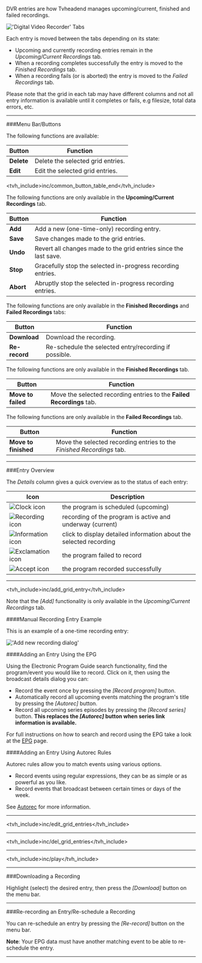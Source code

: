 DVR entries are how Tvheadend manages upcoming/current, finished and 
failed recordings.

!['Digital Video Recorder' Tabs](static/img/doc/configdvrtabs4.png)

Each entry is moved between the tabs depending on its state:

* Upcoming and currently recording entries remain in 
the *Upcoming/Current Recordings* tab.
* When a recording completes successfully the entry is moved to 
the *Finished Recordings* tab.
* When a recording fails (or is aborted) the entry is moved to 
the *Failed Recordings* tab.

Please note that the grid in each tab may have different columns and 
not all entry information is available until it completes or fails, 
e.g filesize, total data errors, etc.

---

###Menu Bar/Buttons

The following functions are available:

Button                       | Function
-----------------------------|---------
**Delete**                   | Delete the selected grid entries.
**Edit**                     | Edit the selected grid entries.
<tvh_include>inc/common_button_table_end</tvh_include>

The following functions are only available in the 
**Upcoming/Current Recordings** tab.

Button                       | Function
-----------------------------|---------
**Add**                      | Add a new (one-time-only) recording entry.
**Save**                     | Save changes made to the grid entries.
**Undo**                     | Revert all changes made to the grid entries since the last save.
**Stop**                     | Gracefully stop the selected in-progress recording entries.
**Abort**                    | Abruptly stop the selected in-progress recording entries. 

The following functions are only available in the **Finished Recordings** 
and **Failed Recordings** tabs:

Button                       | Function
-----------------------------|---------
**Download**                 | Download the recording.
**Re-record**                | Re-schedule the selected entry/recording if possible.

The following functions are only available in the **Finished Recordings** 
tab.

Button                       | Function
-----------------------------|---------
**Move to failed**           | Move the selected recording entries to the **Failed Recordings** tab.

The following functions are only available in the **Failed Recordings** 
tab.

Button                       | Function
-----------------------------|---------
**Move to finished**         | Move the selected recording entries to the *Finished Recordings* tab.

---

###Entry Overview

The *Details* column gives a quick overview as to the status of each 
entry:

Icon                                       | Description
-------------------------------------------|-------------
![Clock icon](icons/scheduled.png)         | the program is scheduled (upcoming)
![Recording icon](icons/rec.png)           | recording of the program is active and underway (current)
![Information icon](icons/information.png) | click to display detailed information about the selected recording
![Exclamation icon](icons/exclamation.png) | the program failed to record
![Accept icon](icons/accept.png)           | the program recorded successfully

---

<tvh_include>inc/add_grid_entry</tvh_include>

Note that the *[Add]* functionality is only available in 
the *Upcoming/Current Recordings* tab. 

####Manual Recording Entry Example

This is an example of a one-time recording entry:

!['Add new recording dialog'](static/img/doc/addnewrecentry.png)

####Adding an Entry Using the EPG

Using the Electronic Program Guide search functionality, find the 
program/event you would like to record. Click on it, then using the broadcast 
details dialog you can:

* Record the event once by pressing the *[Record program]* button.
* Automatically record all upcoming events matching the program's title by pressing the *[Autorec]* button.
* Record all upcoming series episodes by pressing the *[Record series]* button. **This replaces the *[Autorec]* button when series link information is available.**

For full instructions on how to search and record using the EPG take a 
look at the [EPG](epg) page.

####Adding an Entry Using Autorec Rules

Autorec rules allow you to match events using various options. 

* Record events using regular expressions, they can be as simple or as powerful as you like.
* Record events that broadcast between certain times or days of the week.

See [Autorec](class/dvrautorec) for more information.

---

<tvh_include>inc/edit_grid_entries</tvh_include>

---

<tvh_include>inc/del_grid_entries</tvh_include>

---

<tvh_include>inc/play</tvh_include>

---

###Downloading a Recording

Highlight (select) the desired entry, then press the *[Download]* 
button on the menu bar.

---

###Re-recording an Entry/Re-schedule a Recording

You can re-schedule an entry by pressing the *[Re-record]* button on the menu bar.

**Note**: Your EPG data must have another matching event to be able to re-schedule 
the entry.

---

